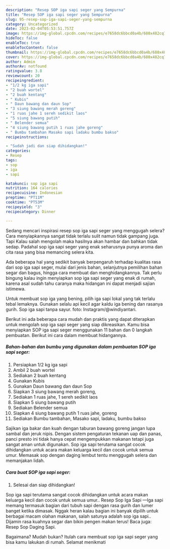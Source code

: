 ```yaml
---
description: "Resep SOP iga sapi seger yang Sempurna"
title: "Resep SOP iga sapi seger yang Sempurna"
slug: 95-resep-sop-iga-sapi-seger-yang-sempurna
category: Uncategorized
date: 2023-02-04T05:53:51.757Z
image: https://img-global.cpcdn.com/recipes/e7658dc6bbcd0a4b/680x482cq70/sop-iga-sapi-seger-foto-resep-utama.jpg
hideToc: false
enableToc: true
enableTocContent: false
thumbnail: https://img-global.cpcdn.com/recipes/e7658dc6bbcd0a4b/680x482cq70/sop-iga-sapi-seger-foto-resep-utama.jpg
cover: https://img-global.cpcdn.com/recipes/e7658dc6bbcd0a4b/680x482cq70/sop-iga-sapi-seger-foto-resep-utama.jpg
author: Admin
authorAv: notfound
ratingvalue: 3.8
reviewcount: 20
recipeingredient:
- "1/2 kg iga sapi"
- "2 buah wortel"
- "2 buah kentang"
- " Kubis"
- " Daun bawang dan daun Sop"
- "3 siung bawang merah goreng"
- "1 ruas jahe 1 sereh sedikit laos"
- "5 siung bawang putih"
- " Belender semua"
- "4 siung bawang putih 1 ruas jahe goreng"
- " Bumbu tambahan Masako sapi ladaku bumbu bakso"
recipeinstructions:

- "Sudah jadi dan siap dihidangkan!"
categories:
- Resep
tags:
- sop
- iga
- sapi

katakunci: sop iga sapi 
nutrition: 164 calories
recipecuisine: Indonesian
preptime: "PT11M"
cooktime: "PT53M"
recipeyield: "3"
recipecategory: Dinner

---
```



Sedang mencari inspirasi resep sop iga sapi seger yang menggugah selera? Cara menyiapkannya sangat tidak terlalu sulit namun tidak gampang juga. Tapi Kalau salah mengolah maka hasilnya akan hambar dan bahkan tidak sedap. Padahal sop iga sapi seger yang enak seharusnya punya aroma dan cita rasa yang bisa memancing selera kita.


Ada beberapa hal yang sedikit banyak berpengaruh terhadap kualitas rasa dari sop iga sapi seger, mulai dari jenis bahan, selanjutnya pemilihan bahan segar dan bagus, hingga cara membuat dan menghidangkannya. Tak perlu bingung kalau ingin menyiapkan sop iga sapi seger yang enak di rumah, karena asal sudah tahu caranya maka hidangan ini dapat menjadi sajian istimewa.

Untuk membuat sop iga yang bening, pilih iga sapi lokal yang tak terlalu tebal lemaknya. Gunakan selalu api kecil agar kaldu iga bening dan rasanya gurih. Sop iga sapi tanpa sayur. foto: Instagram/@windiyantari.


Berikut ini ada beberapa cara mudah dan praktis yang dapat diterapkan untuk mengolah sop iga sapi seger yang siap dikreasikan. Kamu bisa menyiapkan SOP iga sapi seger menggunakan 11 bahan dan 0 langkah pembuatan. Berikut ini cara dalam membuat hidangannya.

<!--inarticleads1-->

##### Bahan-bahan dan bumbu yang digunakan dalam pembuatan SOP iga sapi seger:

1. Persiapkan 1/2 kg iga sapi
1. Ambil 2 buah wortel
1. Sediakan 2 buah kentang
1. Gunakan  Kubis
1. Gunakan  Daun bawang dan daun Sop
1. Siapkan 3 siung bawang merah goreng,
1. Sediakan 1 ruas jahe, 1 sereh sedikit laos
1. Siapkan 5 siung bawang putih
1. Sediakan  Belender semua
1. Siapkan 4 siung bawang putih 1 ruas jahe, goreng
1. Sediakan  Bumbu tambahan, Masako sapi, ladaku, bumbu bakso


Sajikan iga bakar dan kuah dengan taburan bawang goreng jangan lupa sambal dan jeruk nipis. Dengan sistem pengaturan tekanan uap dan panas, panci presto ini tidak hanya cepat mengempukkan makanan tetapi juga sangat aman untuk digunakan. Sop iga sapi terutama sangat cocok dihidangkan untuk acara makan keluarga kecil dan cocok untuk semua umur. Memasak sop dengan daging lembut tentu menggugah selera dan memanjakan lidah. 

<!--inarticleads2-->

##### Cara buat SOP iga sapi seger:


1. Selesai dan siap dihidangkan!

Sop iga sapi terutama sangat cocok dihidangkan untuk acara makan keluarga kecil dan cocok untuk semua umur.. Resep Sop Iga Sapi —Iga sapi memang termasuk bagian dari tubuh sapi dengan rasa gurih dan lumer banget ketika dimasak. Nggak heran kalau bagian ini banyak dipilih untuk berbagai macam olahan makanan, salah satunya adalah sop iga sapi.. Dijamin rasa kuahnya segar dan bikin pengen makan terus! Baca juga: Resep Sop Daging Sapi. 

Bagaimana? Mudah bukan? Itulah cara membuat sop iga sapi seger yang bisa kamu lakukan di rumah. Selamat menikmati
